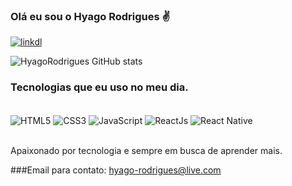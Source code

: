 ### Olá eu sou o Hyago Rodrigues ✌️

[![linkdl](https://img.shields.io/badge/LinkedIn-0077B5?style=for-the-badge&logo=linkedin&logoColor=white)](https://www.linkedin.com/in/hyago-rodrigues-andrade-8a2922102/)

![HyagoRodrigues GitHub stats](https://github-readme-stats.vercel.app/api?username=HyagoRodrigues&show_icons=true&theme=dracula)

### Tecnologias que eu uso no meu dia.
<div style="display: inline_block"><br/> 
<img align="center" alt="HTML5" src="https://img.shields.io/badge/HTML5-E34F26?style=for-the-badge&logo=html5&logoColor=white"> 
<img align="center" alt="CSS3" src="https://img.shields.io/badge/CSS3-1572B6?style=for-the-badge&logo=css3&logoColor=white">
<img align="center" alt="JavaScript" src="https://img.shields.io/badge/JavaScript-F7DF1E?style=for-the-badge&logo=javascript&logoColor=black">
<img align="center" alt="ReactJs" src="https://img.shields.io/badge/React-20232A?style=for-the-badge&logo=react&logoColor=61DAFB"> 
<img align="center" alt="React Native" src="https://img.shields.io/badge/React_Native-20232A?style=for-the-badge&logo=react&logoColor=61DAFB">  
</div><br>

Apaixonado por tecnologia e sempre em busca de aprender mais.

###Email para contato: hyago-rodrigues@live.com

